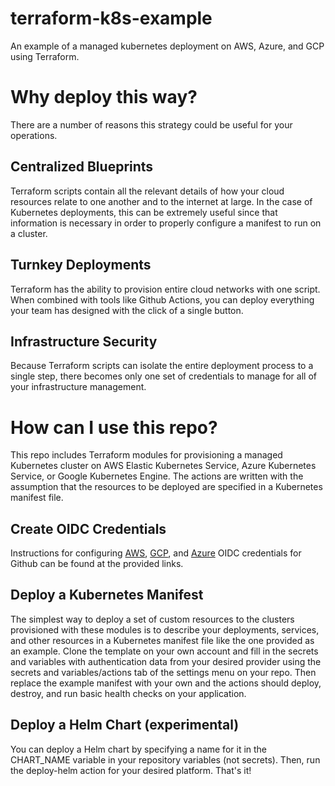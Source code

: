 # terraform-k8s-example

An example of a managed kubernetes deployment on AWS, Azure, and GCP using Terraform.

# Why deploy this way?
There are a number of reasons this strategy could be useful for your operations.

## Centralized Blueprints
Terraform scripts contain all the relevant details of how your cloud resources relate to one another and to the internet at large.
In the case of Kubernetes deployments, this can be extremely useful since that information is necessary in order to properly configure a manifest to run on a cluster.

## Turnkey Deployments
Terraform has the ability to provision entire cloud networks with one script. 
When combined with tools like Github Actions, you can deploy everything your team has designed with the click of a single button.

## Infrastructure Security
Because Terraform scripts can isolate the entire deployment process to a single step, 
there becomes only one set of credentials to manage for all of your infrastructure management.

# How can I use this repo?
This repo includes Terraform modules for provisioning a managed Kubernetes cluster on AWS Elastic Kubernetes Service, Azure Kubernetes Service, or Google Kubernetes Engine.
The actions are written with the assumption that the resources to be deployed are specified in a Kubernetes manifest file.

## Create OIDC Credentials
Instructions for configuring [AWS](https://aws.amazon.com/blogs/security/use-iam-roles-to-connect-github-actions-to-actions-in-aws/), [GCP](https://docs.github.com/en/actions/deployment/security-hardening-your-deployments/configuring-openid-connect-in-google-cloud-platform), and [Azure](https://learn.microsoft.com/en-us/azure/developer/github/connect-from-azure?tabs=azure-portal%2Clinux) OIDC credentials for Github can be found at the provided links.

## Deploy a Kubernetes Manifest
The simplest way to deploy a set of custom resources to the clusters provisioned with these modules is to
describe your deployments, services, and other resources in a Kubernetes manifest file like the one provided as an example. Clone the template on your own account and fill in the secrets and variables with authentication data from your desired provider using the secrets and variables/actions tab of the settings menu on your repo. Then replace the example manifest with your own and the actions should deploy, destroy, and run basic health checks on your application.

## Deploy a Helm Chart (experimental)

You can deploy a Helm chart by specifying a name for it in the CHART_NAME variable in your repository variables (not secrets). Then, run the deploy-helm action for your desired platform. That's it!